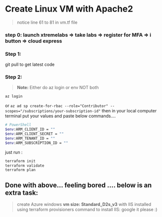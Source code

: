 # Create Linux VM with Apache2

> notice line 61 to 81 in vm.tf file

### step 0: launch xtremelabs => take labs => register for MFA => i button => cloud express

### Step 1:
git pull to get latest code

### Step 2:
> **Note:** Either do az login or env NOT both 
```sh
az login
```
or
`az ad sp create-for-rbac --role="Contributor" --scopes="/subscriptions/your-subscription-id"` then in your local computer terminal put your values and paste below commands....
```sh
# PowerShell
$env:ARM_CLIENT_ID = ""
$env:ARM_CLIENT_SECRET = ""
$env:ARM_TENANT_ID = ""
$env:ARM_SUBSCRIPTION_ID = ""
```

just run :

```sh
terraform init
terraform validate
terraform plan
```


## Done with above... feeling bored .... below is an extra task:
> create Azure windows **vm size: Standard_D2s_v3** with IIS installed using terraform provisioners
command to install  IIS: google it please :) 




